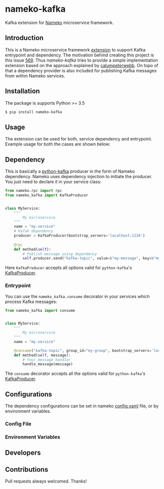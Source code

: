 # nameko-kafka

Kafka extension for [Nameko](https://www.nameko.io/) microservice framework. 

## Introduction

This is a Nameko microservice framework [extension](https://nameko.readthedocs.io/en/stable/key_concepts.html) to support Kafka entrypoint and dependency. The motivation behind 
creating this project is this issue [569](https://github.com/nameko/nameko/issues/569). Thus _nameko-kafka_ tries to provide 
a simple implementation extension based on the approach explained by [calumpeterwebb](https://medium.com/@calumpeterwebb/nameko-tutorial-creating-a-kafka-consuming-microservice-c4a7adb804d0).
On topo of that a dependency provider is also included for publishing Kafka messages from within Nameko services.

## Installation

The package is supports Python >= 3.5
```bash
$ pip install nameko-kafka
```

## Usage

The extension can be used for both, service dependency and entrypoint. Example usage for both the cases are shown below:

## Dependency

This is basically a [python-kafka](https://github.com/dpkp/kafka-python) producer in the form of Nameko dependency. 
Nameko uses dependency injection to initiate the producer. You just need to declare it in your service class:

```python
from nameko.rpc import rpc
from nameko_kafka import KafkaProducer


class MyService:
    """
        My microservice
    """
    name = "my-service"
    # Kafak dependency
    producer = KafkaProducer(bootstrap_servers='localhost:1234')
    
    @rpc
    def method(self):
        # Publish message using dependency
        self.producer.send("kafka-topic", value=b"my-message", key=b"my-key")
```

Here `KafkaProducer` accepts all options valid for `python-kafka`'s [KafkaProducer](https://kafka-python.readthedocs.io/en/master/apidoc/KafkaProducer.html).

### Entrypoint

You can use the `nameko_kafka.consume` decorator in your services which process Kafka messages:

```python
from nameko_kafka import consume


class MyService:
    """
        My microservice 
    """
    name = "my-service"

    @consume("kafka-topic", group_id="my-group", bootstrap_servers='localhost:1234')
    def method(self, message):
        # Your message handler
        handle_message(message) 
```

The `consume` decorator accepts all the options valid for `python-kafka`'s [KafkaProducer](https://kafka-python.readthedocs.io/en/master/apidoc/KafkaConsumer.html).

## Configurations

The dependency configurations can be set in nameko [config.yaml]((https://docs.nameko.io/en/stable/cli.html)) file, or 
by environment variables.

### Config File

### Environment Variables

## Developers

## Contributions

Pull requests always welcomed. Thanks!
